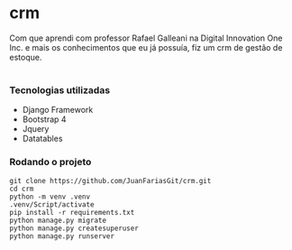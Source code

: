 # crm
Com que aprendi com professor Rafael Galleani na Digital Innovation One Inc. e mais os conhecimentos que eu já possuía, fiz um crm de gestão de estoque.<br><br>
### Tecnologias utilizadas

<ul>
<li>Django Framework</li>
<li>Bootstrap 4</li>
<li>Jquery</li>
<li>Datatables</li>
</ul>

### Rodando o projeto

~~~
git clone https://github.com/JuanFariasGit/crm.git
cd crm
python -m venv .venv
.venv/Script/activate
pip install -r requirements.txt
python manage.py migrate
python manage.py createsuperuser
python manage.py runserver
~~~